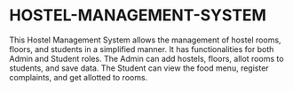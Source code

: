 # HOSTEL-MANAGEMENT-SYSTEM
This Hostel Management System allows the management of hostel rooms, floors, and students in a simplified manner. It has functionalities for both Admin and Student roles. The Admin can add hostels, floors, allot rooms to students, and save data. The Student can view the food menu, register complaints, and get allotted to rooms.
